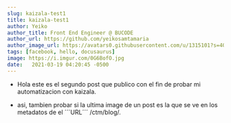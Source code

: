 ```yaml
---
slug: kaizala-test1
title: kaizala-test1
author: Yeiko
author_title: Front End Engineer @ BUCODE
author_url: https://github.com/yeikosamtamaria
author_image_url: https://avatars0.githubusercontent.com/u/1315101?s=400&v=4
tags: [facebook, hello, docusaurus]
image: https://i.imgur.com/0G6BofO.jpg
date:   2021-03-19 04:20:45 -0500
---
```



* Hola este es el segundo post que publico con el fin de probar mi automatizacion con kaizala.
<!--truncate-->

* asi, tambien probar si la ultima image de un post es la que se ve en los metadatos de el ´´´URL´´´ /ctm/blog/.